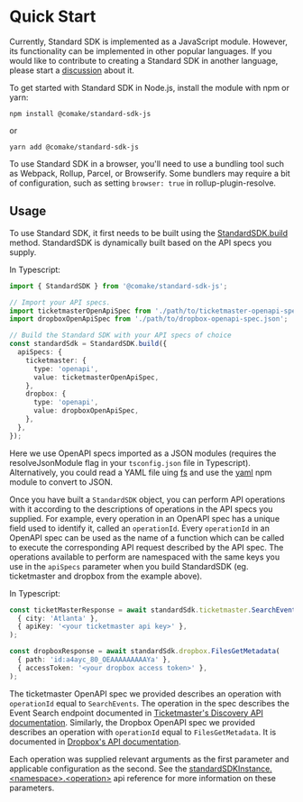 # Quick Start

Currently, Standard SDK is implemented as a JavaScript module. However, its functionality can be implemented in other popular languages. If you would like to contribute to creating a Standard SDK in another language, please start a [discussion](https://github.com/comake/standard-sdk-js/discussions) about it.

To get started with Standard SDK in Node.js, install the module with npm or yarn:

```shell
npm install @comake/standard-sdk-js
```

or

```shell
yarn add @comake/standard-sdk-js
```

To use Standard SDK in a browser, you'll need to use a bundling tool such as Webpack, Rollup, Parcel, or Browserify. Some bundlers may require a bit of configuration, such as setting `browser: true` in rollup-plugin-resolve.

## Usage

To use Standard SDK, it first needs to be built using the [StandardSDK.build](../reference/api-reference.md#standardsdkbuildoptions) method. StandardSDK is dynamically built based on the API specs you supply.

In Typescript:
```typescript
import { StandardSDK } from '@comake/standard-sdk-js';

// Import your API specs. 
import ticketmasterOpenApiSpec from './path/to/ticketmaster-openapi-spec.json';
import dropboxOpenApiSpec from './path/to/dropbox-openapi-spec.json';

// Build the Standard SDK with your API specs of choice
const standardSdk = StandardSDK.build({
  apiSpecs: {
    ticketmaster: {
      type: 'openapi',
      value: ticketmasterOpenApiSpec,
    },
    dropbox: {
      type: 'openapi',
      value: dropboxOpenApiSpec,
    },
  },
});
```
Here we use OpenAPI specs imported as a JSON modules (requires the resolveJsonModule flag in your `tsconfig.json` file in Typescript). Alternatively, you could read a YAML file uing [fs](https://nodejs.org/api/fs.html#file-system) and use the [yaml](https://www.npmjs.com/package/yaml) npm module to convert to JSON.

Once you have built a `StandardSDK` object, you can perform API operations with it according to the descriptions of operations in the API specs you supplied. For example, every operation in an OpenAPI spec has a unique field used to identify it, called an `operationId`. Every `operationId` in an OpenAPI spec can be used as the name of a function which can be called to execute the corresponding API request described by the API spec. The operations available to perform are namespaced with the same keys you use in the `apiSpecs` parameter when you build StandardSDK (eg. ticketmaster and dropbox from the example above).

In Typescript:
```typescript
const ticketMasterResponse = await standardSdk.ticketmaster.SearchEvents(
  { city: 'Atlanta' },
  { apiKey: '<your ticketmaster api key>' },
);

const dropboxResponse = await standardSdk.dropbox.FilesGetMetadata(
  { path: 'id:a4ayc_80_OEAAAAAAAAAYa' },
  { accessToken: '<your dropbox access token>' },
);
```
The ticketmaster OpenAPI spec we provided describes an operation with `operationId` equal to `SearchEvents`. The operation in the spec describes the Event Search endpoint documented in [Ticketmaster's Discovery API documentation](https://developer.ticketmaster.com/products-and-docs/apis/discovery-api/v2/#search-events-v2). Similarly, the Dropbox OpenAPI spec we provided describes an operation with `operationId` equal to `FilesGetMetadata`. It is documented in [Dropbox's API documentation](https://www.dropbox.com/developers/documentation/http/documentation#files-get_metadata).

Each operation was supplied relevant arguments as the first parameter and applicable configuration as the second. See the [standardSDKInstance.\<namespace\>.\<operation\>](../reference/api-reference.md#standardsdkinstancenamespaceoperationargs-configuration-options) api reference for more information on these parameters.

